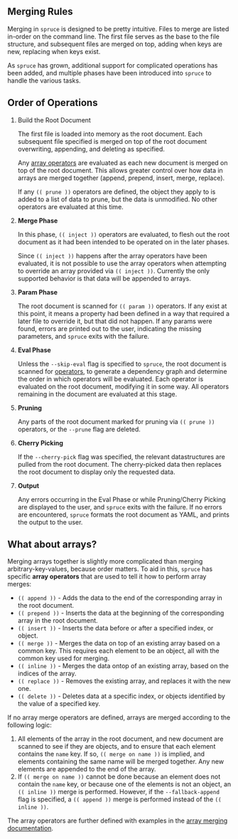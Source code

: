 ## Merging Rules

Merging in `spruce` is designed to be pretty intuitive. Files to merge are listed
in-order on the command line. The first file serves as the base to the file structure,
and subsequent files are merged on top, adding when keys are new, replacing when keys
exist.

As `spruce` has grown, additional support for complicated operations has been added,
and multiple phases have been introduced into `spruce` to handle the various tasks.

## Order of Operations

1. Build the Root Document

   The first file is loaded into memory as the root document. Each subsequent file
   specified is merged on top of the root document overwriting, appending, and
   deleting as specified.

   Any [array operators](#what-about-arrays) are evaluated as
   each new document is merged on top of the root document. This allows greater control
   over how data in arrays are merged together (append, prepend, insert, merge, replace).

   If any `(( prune ))` operators are defined, the object they apply to is added to
   a list of data to prune, but the data is unmodified. No other operators are
    evaluated at this time.

2. **Merge Phase**

   In this phase, `(( inject ))` operators are evaluated, to flesh out the root document
   as it had been intended to be operated on in the later phases.

   Since `(( inject ))` happens after the array operators have been evaluated, it is not possible
   to use the array operators when attempting to override an array provided via `(( inject ))`.
   Currently the only supported behavior is that data will be appended to arrays.

3. **Param Phase**

   The root document is scanned for `(( param ))` operators. If any exist at this point,
   it means a property had been defined in a way that required a later file to override it,
   but that did not happen. If any params were found, errors are printed out to the user,
   indicating the missing parameters, and `spruce` exits with the failure.

4. **Eval Phase**

   Unless the `--skip-eval` flag is specified to `spruce`, the root document is scanned
   for [operators][operators], to generate a dependency graph and determine the order in
   which operators will be evaluated. Each operator is evaluated on the root document,
   modifying it in some way. All operators remaining in the document are evaluated at this stage.

5. **Pruning**

   Any parts of the root document marked for pruning via `(( prune ))` operators, or the
   `--prune` flag are deleted.

6. **Cherry Picking**

   If the `--cherry-pick` flag was specified, the relevant datastructures are pulled from
   the root document. The cherry-picked data then replaces the root document to display only
   the requested data.

7. **Output**

   Any errors occurring in the Eval Phase or while Pruning/Cherry Picking  are displayed to
   the user, and `spruce` exits with the failure. If no errors are encountered, `spruce`
   formats the root document as YAML, and prints the output to the user.

## What about arrays?

Merging arrays together is slightly more complicated than merging arbitrary-key-values,
because order matters. To aid in this, `spruce` has specific **array operators** that
are used to tell it how to perform array merges:

- `(( append ))` - Adds the data to the end of the corresponding array in the root document.
- `(( prepend ))` - Inserts the data at the beginning of the corresponding array in the root document.
- `(( insert ))` - Inserts the data before or after a specified index, or object.
- `(( merge ))` - Merges the data on top of an existing array based on a common key. This 
  requires each element to be an object, all with the common key used for merging.
- `(( inline ))` - Merges the data ontop of an existing array, based on the indices of the
  array.
- `(( replace ))` - Removes the existing array, and replaces it with the new one.
- `(( delete ))` - Deletes data at a specific index, or objects identified by the value
  of a specified key.

If no array merge operators are defined, arrays are merged according to the following logic:

1. All elements of the array in the root document, and new document are scanned to see
   if they are objects, and to ensure that each element contains the `name` key. If so,
   `(( merge on name ))` is implied, and elements containing the same name will be merged
   together. Any new elements are appended to the end of the array.
2. If `(( merge on name ))` cannot be done because an element does not contain the `name`
   key, or because one of the elements is not an object, an `(( inline ))` merge is performed.
   However, if the `--fallback-append` flag is specified, a `(( append ))` merge is performed
   instead of the `(( inline ))`.

The array operators are further defined with examples in the [array merging documentation][array-merge].

[array-merge]: https://github.com/alicegray33/bruce/blob/master/doc/array-merging.md
[operators]:   https://github.com/alicegray33/bruce/blob/master/doc/operators.md
